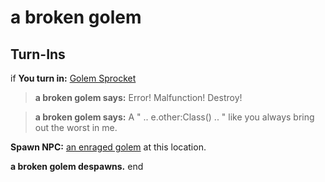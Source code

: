 # a broken golem
## Turn-Ins





if **You turn in:** [Golem Sprocket](/item/14319)


>**a broken golem says:** Error! Malfunction! Destroy!


>**a broken golem says:** A " .. e.other:Class() .. " like you always bring out the worst in me.


**Spawn NPC:**  [an enraged golem](/npc/72106) at this location.


**a broken golem despawns.**
end
